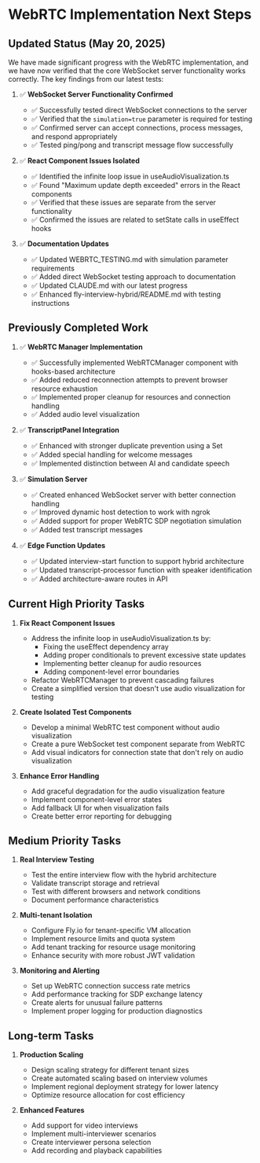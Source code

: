 # WebRTC Implementation Next Steps

## Updated Status (May 20, 2025)

We have made significant progress with the WebRTC implementation, and we have now verified that the core WebSocket server functionality works correctly. The key findings from our latest tests:

1. ✅ **WebSocket Server Functionality Confirmed**
   - ✅ Successfully tested direct WebSocket connections to the server
   - ✅ Verified that the `simulation=true` parameter is required for testing
   - ✅ Confirmed server can accept connections, process messages, and respond appropriately
   - ✅ Tested ping/pong and transcript message flow successfully

2. ✅ **React Component Issues Isolated**
   - ✅ Identified the infinite loop issue in useAudioVisualization.ts
   - ✅ Found "Maximum update depth exceeded" errors in the React components
   - ✅ Verified that these issues are separate from the server functionality
   - ✅ Confirmed the issues are related to setState calls in useEffect hooks

3. ✅ **Documentation Updates**
   - ✅ Updated WEBRTC_TESTING.md with simulation parameter requirements
   - ✅ Added direct WebSocket testing approach to documentation
   - ✅ Updated CLAUDE.md with our latest progress
   - ✅ Enhanced fly-interview-hybrid/README.md with testing instructions

## Previously Completed Work

1. ✅ **WebRTC Manager Implementation**
   - ✅ Successfully implemented WebRTCManager component with hooks-based architecture
   - ✅ Added reduced reconnection attempts to prevent browser resource exhaustion
   - ✅ Implemented proper cleanup for resources and connection handling
   - ✅ Added audio level visualization

2. ✅ **TranscriptPanel Integration**
   - ✅ Enhanced with stronger duplicate prevention using a Set
   - ✅ Added special handling for welcome messages
   - ✅ Implemented distinction between AI and candidate speech

3. ✅ **Simulation Server**
   - ✅ Created enhanced WebSocket server with better connection handling
   - ✅ Improved dynamic host detection to work with ngrok
   - ✅ Added support for proper WebRTC SDP negotiation simulation
   - ✅ Added test transcript messages

4. ✅ **Edge Function Updates**
   - ✅ Updated interview-start function to support hybrid architecture
   - ✅ Updated transcript-processor function with speaker identification
   - ✅ Added architecture-aware routes in API

## Current High Priority Tasks

1. **Fix React Component Issues**
   - Address the infinite loop in useAudioVisualization.ts by:
     - Fixing the useEffect dependency array
     - Adding proper conditionals to prevent excessive state updates
     - Implementing better cleanup for audio resources
     - Adding component-level error boundaries
   - Refactor WebRTCManager to prevent cascading failures
   - Create a simplified version that doesn't use audio visualization for testing

2. **Create Isolated Test Components**
   - Develop a minimal WebRTC test component without audio visualization
   - Create a pure WebSocket test component separate from WebRTC
   - Add visual indicators for connection state that don't rely on audio visualization

3. **Enhance Error Handling**
   - Add graceful degradation for the audio visualization feature
   - Implement component-level error states
   - Add fallback UI for when visualization fails
   - Create better error reporting for debugging

## Medium Priority Tasks

1. **Real Interview Testing**
   - Test the entire interview flow with the hybrid architecture
   - Validate transcript storage and retrieval
   - Test with different browsers and network conditions
   - Document performance characteristics

2. **Multi-tenant Isolation**
   - Configure Fly.io for tenant-specific VM allocation
   - Implement resource limits and quota system
   - Add tenant tracking for resource usage monitoring
   - Enhance security with more robust JWT validation

3. **Monitoring and Alerting**
   - Set up WebRTC connection success rate metrics
   - Add performance tracking for SDP exchange latency
   - Create alerts for unusual failure patterns
   - Implement proper logging for production diagnostics

## Long-term Tasks

1. **Production Scaling**
   - Design scaling strategy for different tenant sizes
   - Create automated scaling based on interview volumes
   - Implement regional deployment strategy for lower latency
   - Optimize resource allocation for cost efficiency

2. **Enhanced Features**
   - Add support for video interviews
   - Implement multi-interviewer scenarios
   - Create interviewer persona selection
   - Add recording and playback capabilities